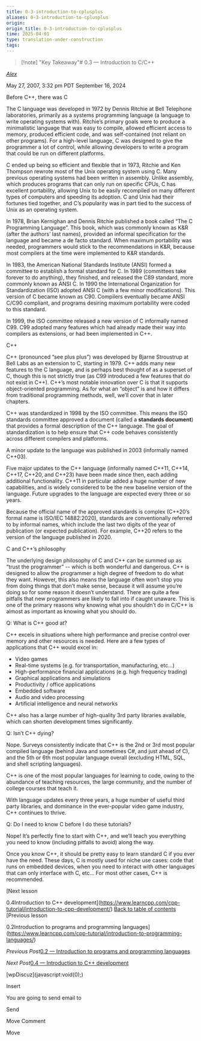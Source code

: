 ```yaml
---
title: 0-3-introduction-to-cplusplus
aliases: 0-3-introduction-to-cplusplus
origin: 
origin_title: 0-3-introduction-to-cplusplus
time: 2025-04-01 
type: translation-under-construction
tags:
---
```


> [!note] "Key Takeaway"# 0.3 — Introduction to C/C++

[*Alex*](https://www.learncpp.com/author/Alex/ "View all posts by Alex")

May 27, 2007, 3:32 pm PDT
September 16, 2024

Before C++, there was C

The C language was developed in 1972 by Dennis Ritchie at Bell Telephone laboratories, primarily as a systems programming language (a language to write operating systems with). Ritchie’s primary goals were to produce a minimalistic language that was easy to compile, allowed efficient access to memory, produced efficient code, and was self-contained (not reliant on other programs). For a high-level language, C was designed to give the programmer a lot of control, while allowing developers to write a program that could be run on different platforms.

C ended up being so efficient and flexible that in 1973, Ritchie and Ken Thompson rewrote most of the Unix operating system using C. Many previous operating systems had been written in assembly. Unlike assembly, which produces programs that can only run on specific CPUs, C has excellent portability, allowing Unix to be easily recompiled on many different types of computers and speeding its adoption. C and Unix had their fortunes tied together, and C’s popularity was in part tied to the success of Unix as an operating system.

In 1978, Brian Kernighan and Dennis Ritchie published a book called “The C Programming Language”. This book, which was commonly known as K&R (after the authors’ last names), provided an informal specification for the language and became a de facto standard. When maximum portability was needed, programmers would stick to the recommendations in K&R, because most compilers at the time were implemented to K&R standards.

In 1983, the American National Standards Institute (ANSI) formed a committee to establish a formal standard for C. In 1989 (committees take forever to do anything), they finished, and released the C89 standard, more commonly known as ANSI C. In 1990 the International Organization for Standardization (ISO) adopted ANSI C (with a few minor modifications). This version of C became known as C90. Compilers eventually became ANSI C/C90 compliant, and programs desiring maximum portability were coded to this standard.

In 1999, the ISO committee released a new version of C informally named C99. C99 adopted many features which had already made their way into compilers as extensions, or had been implemented in C++.

C++

C++ (pronounced “see plus plus”) was developed by Bjarne Stroustrup at Bell Labs as an extension to C, starting in 1979. C++ adds many new features to the C language, and is perhaps best thought of as a superset of C, though this is not strictly true (as C99 introduced a few features that do not exist in C++). C++’s most notable innovation over C is that it supports object-oriented programming. As for what an “object” is and how it differs from traditional programming methods, well, we’ll cover that in later chapters.

C++ was standardized in 1998 by the ISO committee. This means the ISO standards committee approved a document (called a **standards document**) that provides a formal description of the C++ language. The goal of standardization is to help ensure that C++ code behaves consistently across different compilers and platforms.

A minor update to the language was published in 2003 (informally named C++03).

Five major updates to the C++ language (informally named C++11, C++14, C++17, C++20, and C++23) have been made since then, each adding additional functionality. C++11 in particular added a huge number of new capabilities, and is widely considered to be the new baseline version of the language. Future upgrades to the language are expected every three or so years.

Because the official name of the approved standards is complex (C++20’s formal name is ISO/IEC 14882:2020), standards are conventionally referred to by informal names, which include the last two digits of the year of publication (or expected publication). For example, C++20 refers to the version of the language published in 2020.

C and C++’s philosophy

The underlying design philosophy of C and C++ can be summed up as “trust the programmer” -- which is both wonderful and dangerous. C++ is designed to allow the programmer a high degree of freedom to do what they want. However, this also means the language often won’t stop you from doing things that don’t make sense, because it will assume you’re doing so for some reason it doesn’t understand. There are quite a few pitfalls that new programmers are likely to fall into if caught unaware. This is one of the primary reasons why knowing what you shouldn’t do in C/C++ is almost as important as knowing what you should do.

Q: What is C++ good at?

C++ excels in situations where high performance and precise control over memory and other resources is needed. Here are a few types of applications that C++ would excel in:

- Video games
- Real-time systems (e.g. for transportation, manufacturing, etc…)
- High-performance financial applications (e.g. high frequency trading)
- Graphical applications and simulations
- Productivity / office applications
- Embedded software
- Audio and video processing
- Artificial intelligence and neural networks

C++ also has a large number of high-quality 3rd party libraries available, which can shorten development times significantly.

Q: Isn’t C++ dying?

Nope. Surveys consistently indicate that C++ is the 2nd or 3rd most popular compiled language (behind Java and sometimes C#, and just ahead of C), and the 5th or 6th most popular language overall (excluding HTML, SQL, and shell scripting languages).

C++ is one of the most popular languages for learning to code, owing to the abundance of teaching resources, the large community, and the number of college courses that teach it.

With language updates every three years, a huge number of useful third party libraries, and dominance in the ever-popular video game industry, C++ continues to thrive.

Q: Do I need to know C before I do these tutorials?

Nope! It’s perfectly fine to start with C++, and we’ll teach you everything you need to know (including pitfalls to avoid) along the way.

Once you know C++, it should be pretty easy to learn standard C if you ever have the need. These days, C is mostly used for niche use cases: code that runs on embedded devices, when you need to interact with other languages that can only interface with C, etc… For most other cases, C++ is recommended.

\[Next lesson

0.4Introduction to C++ development\](https://www.learncpp.com/cpp-tutorial/introduction-to-cpp-development/)
[Back to table of contents](/)
\[Previous lesson

0.2Introduction to programs and programming languages\](https://www.learncpp.com/cpp-tutorial/introduction-to-programming-languages/)

*Previous Post*[0.2 — Introduction to programs and programming languages](https://www.learncpp.com/cpp-tutorial/introduction-to-programming-languages/)

*Next Post*[0.4 — Introduction to C++ development](https://www.learncpp.com/cpp-tutorial/introduction-to-cpp-development/)

\[wpDiscuz\](javascript:void(0);)

Insert

You are going to send email to

Send

Move Comment

Move
